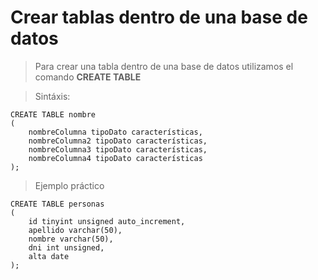 # Crear tablas dentro de una base de datos

> Para crear una tabla dentro de una base de datos 
> utilizamos el comando **CREATE TABLE**

> Sintáxis: 

    CREATE TABLE nombre  
    (  
        nombreColumna tipoDato características,
        nombreColumna2 tipoDato características,
        nombreColumna3 tipoDato características,
        nombreColumna4 tipoDato características
    );


> Ejemplo práctico

    CREATE TABLE personas  
    (  
        id tinyint unsigned auto_increment,   
        apellido varchar(50),  
        nombre varchar(50),  
        dni int unsigned,  
        alta date
    );